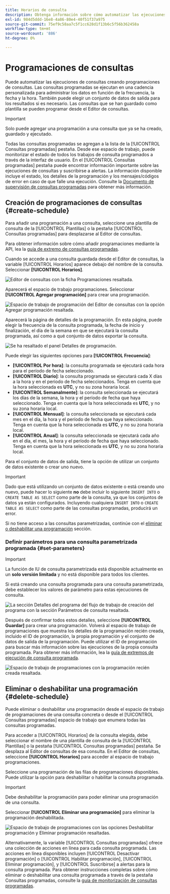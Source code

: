 ```yaml
---
title: Horarios de consulta
description: Obtenga información sobre cómo automatizar las ejecuciones de consultas programadas, eliminar o deshabilitar una programación de consultas y utilizar las opciones de programación disponibles a través de la interfaz de usuario de Adobe Experience Platform.
exl-id: 984d5ddd-16e8-4a86-80e4-40f51f37a975
source-git-commit: 75ef9c58aa7c5f1cc628d1f13b6c5f56b362458a
workflow-type: tm+mt
source-wordcount: '886'
ht-degree: 0%

---
```


# Programaciones de consultas

Puede automatizar las ejecuciones de consultas creando programaciones de consultas. Las consultas programadas se ejecutan en una cadencia personalizada para administrar los datos en función de la frecuencia, la fecha y la hora. También puede elegir un conjunto de datos de salida para los resultados si es necesario. Las consultas que se han guardado como plantilla se pueden programar desde el Editor de consultas.

>[!IMPORTANT]
>
>Solo puede agregar una programación a una consulta que ya se ha creado, guardado y ejecutado.

Todas las consultas programadas se agregan a la lista de la [!UICONTROL Consultas programadas] pestaña. Desde ese espacio de trabajo, puede monitorizar el estado de todos los trabajos de consulta programados a través de la interfaz de usuario. En el [!UICONTROL Consultas programadas] pestaña puede encontrar información importante sobre las ejecuciones de consultas y suscribirse a alertas. La información disponible incluye el estado, los detalles de la programación y los mensajes/códigos de error en caso de que falle una ejecución. Consulte la [Documento de supervisión de consultas programadas](./monitor-queries.md) para obtener más información.

## Creación de programaciones de consultas {#create-schedule}

Para añadir una programación a una consulta, seleccione una plantilla de consulta de la [!UICONTROL Plantillas] o la pestaña [!UICONTROL Consultas programadas] para desplazarse al Editor de consultas.

Para obtener información sobre cómo añadir programaciones mediante la API, lea la [guía de extremo de consultas programadas](../api/scheduled-queries.md).

Cuando se accede a una consulta guardada desde el Editor de consultas, la variable [!UICONTROL Horarios] aparece debajo del nombre de la consulta. Seleccionar **[!UICONTROL Horarios]**.

![Editor de consultas con la ficha Programaciones resaltada.](../images/ui/query-schedules/schedules-tab.png)

Aparecerá el espacio de trabajo programaciones. Seleccionar **[!UICONTROL Agregar programación]** para crear una programación.

![Espacio de trabajo de programación del Editor de consultas con la opción Agregar programación resaltada.](../images/ui/query-schedules/add-schedule.png)

Aparecerá la página de detalles de la programación. En esta página, puede elegir la frecuencia de la consulta programada, la fecha de inicio y finalización, el día de la semana en que se ejecutará la consulta programada, así como a qué conjunto de datos exportar la consulta.

![Se ha resaltado el panel Detalles de programación.](../images/ui/query-schedules/schedule-details.png)

Puede elegir las siguientes opciones para **[!UICONTROL Frecuencia]**:

- **[!UICONTROL Por hora]**: la consulta programada se ejecutará cada hora para el período de fecha seleccionado.
- **[!UICONTROL Diario]**: la consulta programada se ejecutará cada X días a la hora y en el periodo de fecha seleccionados. Tenga en cuenta que la hora seleccionada es **UTC**, y no su zona horaria local.
- **[!UICONTROL Semanalmente]**: la consulta seleccionada se ejecutará los días de la semana, la hora y el período de fecha que haya seleccionado. Tenga en cuenta que la hora seleccionada es **UTC**, y no su zona horaria local.
- **[!UICONTROL Mensual]**: la consulta seleccionada se ejecutará cada mes en el día, la hora y el período de fecha que haya seleccionado. Tenga en cuenta que la hora seleccionada es **UTC**, y no su zona horaria local.
- **[!UICONTROL Anual]**: la consulta seleccionada se ejecutará cada año en el día, el mes, la hora y el período de fecha que haya seleccionado. Tenga en cuenta que la hora seleccionada es **UTC**, y no su zona horaria local.

Para el conjunto de datos de salida, tiene la opción de utilizar un conjunto de datos existente o crear uno nuevo.

>[!IMPORTANT]
>
> Dado que está utilizando un conjunto de datos existente o está creando uno nuevo, puede hacer lo siguiente **no** debe incluir lo siguiente `INSERT INTO` o `CREATE TABLE AS SELECT` como parte de la consulta, ya que los conjuntos de datos ya están configurados. Incluyendo cualquiera `INSERT INTO` o `CREATE TABLE AS SELECT` como parte de las consultas programadas, producirá un error.

Si no tiene acceso a las consultas parametrizadas, continúe con el [eliminar o deshabilitar una programación](#delete-schedule) sección.

### Definir parámetros para una consulta parametrizada programada {#set-parameters}

>[!IMPORTANT]
>
>La función de IU de consulta parametrizada está disponible actualmente en un **solo versión limitada** y no está disponible para todos los clientes.

Si está creando una consulta programada para una consulta parametrizada, debe establecer los valores de parámetro para estas ejecuciones de consulta.

![La sección Detalles del programa del flujo de trabajo de creación del programa con la sección Parámetros de consulta resaltada.](../images/ui/query-schedules/scheduled-query-parameter.png)

Después de confirmar todos estos detalles, seleccione **[!UICONTROL Guardar]** para crear una programación. Volverá al espacio de trabajo de programaciones que muestra los detalles de la programación recién creada, incluido el ID de programación, la propia programación y el conjunto de datos de salida de la programación. Puede utilizar el ID de programación para buscar más información sobre las ejecuciones de la propia consulta programada. Para obtener más información, lea la [guía de extremos de ejecución de consulta programada](../api/runs-scheduled-queries.md).

![Espacio de trabajo de programaciones con la programación recién creada resaltada.](../images/ui/query-schedules/schedules-workspace.png)

## Eliminar o deshabilitar una programación {#delete-schedule}

Puede eliminar o deshabilitar una programación desde el espacio de trabajo de programaciones de una consulta concreta o desde el [!UICONTROL Consultas programadas] espacio de trabajo que enumera todas las consultas programadas.

Para acceder a [!UICONTROL Horarios] de la consulta elegida, debe seleccionar el nombre de una plantilla de consulta de la [!UICONTROL Plantillas] o la pestaña [!UICONTROL Consultas programadas] pestaña. Se desplaza al Editor de consultas de esa consulta. En el Editor de consultas, seleccione **[!UICONTROL Horarios]** para acceder al espacio de trabajo programaciones.

Seleccione una programación de las filas de programaciones disponibles. Puede utilizar la opción para deshabilitar o habilitar la consulta programada.

>[!IMPORTANT]
>
>Debe deshabilitar la programación para poder eliminar una programación de una consulta.

Seleccionar **[!UICONTROL Eliminar una programación]** para eliminar la programación deshabilitada.

![Espacio de trabajo de programaciones con las opciones Deshabilitar programación y Eliminar programación resaltadas.](../images/ui/query-schedules/delete-schedule.png)

Alternativamente, la variable [!UICONTROL Consultas programadas] ofrece una colección de acciones en línea para cada consulta programada. Las acciones en línea disponibles incluyen [!UICONTROL Desactivar programación] o [!UICONTROL Habilitar programación], [!UICONTROL Eliminar programación], y [!UICONTROL Suscribirse] a alertas para la consulta programada. Para obtener instrucciones completas sobre cómo eliminar o deshabilitar una consulta programada a través de la pestaña Consultas programadas, consulte la [guía de monitorización de consultas programadas](./monitor-queries.md#inline-actions).
